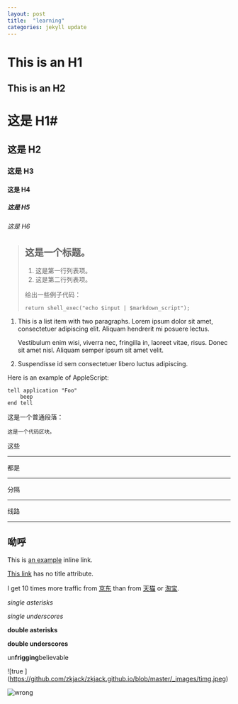 ```yaml
---
layout: post
title:  "learning"
categories: jekyll update
---
```



This is an H1
=============

This is an H2
-------------

# 这是 H1#

## 这是 H2 ##

### 这是 H3 ######

#### 这是 H4 ####

##### 这是 H5 #####

###### 这是 H6 ######


> ## 这是一个标题。
> 
> 1.   这是第一行列表项。
> 2.   这是第二行列表项。
> 
> 给出一些例子代码：
> 
>     return shell_exec("echo $input | $markdown_script");


1.  This is a list item with two paragraphs. Lorem ipsum dolor
    sit amet, consectetuer adipiscing elit. Aliquam hendrerit
    mi posuere lectus.

    Vestibulum enim wisi, viverra nec, fringilla in, laoreet
    vitae, risus. Donec sit amet nisl. Aliquam semper ipsum
    sit amet velit.

2.  Suspendisse id sem consectetuer libero luctus adipiscing.



Here is an example of AppleScript:

    tell application "Foo"
        beep
    end tell


这是一个普通段落：

    这是一个代码区块。

这些
* * *
都是
***
分隔
*****
线路
- - -
呦呼
---------------------------------------


This is [an example](http://www.baidu.com/ "Title") inline link.

[This link](http://www.cnu.edu.com/) has no title attribute.

I get 10 times more traffic from [京东][] than from
[天猫][] or [淘宝][].

  [京东]:  https://www.jd.com/        "jingdong"
  [天猫]:  https://www.tmall.com/     "tianmao"
  [淘宝]:  https://www.taobao.com/    "taobao"

*single asterisks*

_single underscores_

**double asterisks**

__double underscores__

un**frigging**believable

![true ] (https://github.com/zkjack/zkjack.github.io/blob/master/_images/timg.jpeg)


![wrong ](/Users/zhangkai/Documents/GitHub/zkjack.github.io/_images/timg.jpeg "le")